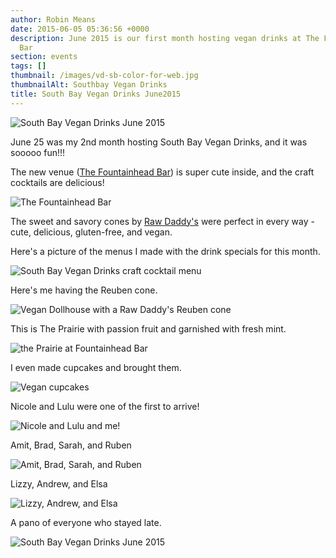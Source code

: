```yaml
---
author: Robin Means
date: 2015-06-05 05:36:56 +0000
description: June 2015 is our first month hosting vegan drinks at The Fountainhead
  Bar
section: events
tags: []
thumbnail: /images/vd-sb-color-for-web.jpg
thumbnailAlt: Southbay Vegan Drinks
title: South Bay Vegan Drinks June2015
---
```


![South Bay Vegan Drinks June 2015](/images/VDflier-June-web.jpg)

June 25 was my 2nd month hosting South Bay Vegan Drinks, and it was sooooo fun!!!

The new venue ([The Fountainhead Bar](http://www.yelp.com/biz/the-fountainhead-bar-san-jose)) is super cute inside, and the craft cocktails are delicious!

![The Fountainhead Bar](/images/june-vegan-drinks8.jpg)

The sweet and savory cones by [Raw Daddy's](http://www.rawdaddyfoods.com/)&nbsp;were perfect in every way - cute, delicious, gluten-free, and vegan.

Here's a picture of the menus I made with the drink specials for this month.

![South Bay Vegan Drinks craft cocktail menu](/images/menus.jpg)

Here's me having the Reuben cone.

![Vegan Dollhouse with a Raw Daddy's Reuben cone](/images/june-vegan-drinks5.jpg)

This is The Prairie with passion fruit and garnished with fresh mint.

![the Prairie at Fountainhead Bar](/images/june-vegan-drinks6.jpg)

I even made cupcakes and brought them.

![Vegan cupcakes](/images/june-vegan-drinks7.jpg)

Nicole and Lulu were one of the first to arrive!

![Nicole and Lulu and me!](/images/june-vegan-drinks3.jpg)

Amit, Brad, Sarah, and Ruben

![Amit, Brad, Sarah, and Ruben](/images/june-vegan-drinks1.jpg)

Lizzy, Andrew, and Elsa

![Lizzy, Andrew, and Elsa](/images/june-vegan-drinks2.jpg)

A pano of everyone who stayed late.

![South Bay Vegan Drinks June 2015](/images/june-vegan-drinks4.jpg)

